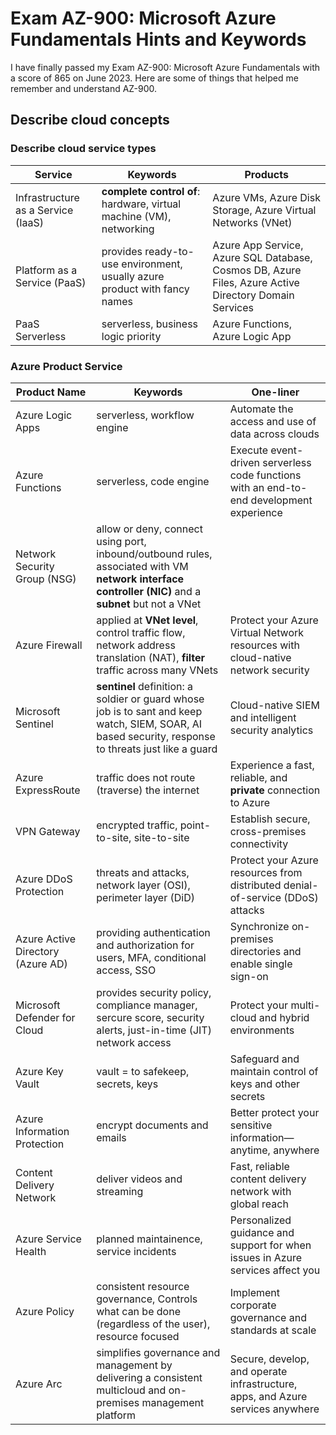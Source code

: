# Exam AZ-900: Microsoft Azure Fundamentals Hints and Keywords
I have finally passed my Exam AZ-900: Microsoft Azure Fundamentals with a score of 865 on June 2023. Here are some of things that helped me remember and understand AZ-900.

## Describe cloud concepts
### Describe cloud service types
| Service | Keywords | Products |
| --- | --- | --- |
| Infrastructure as a Service (IaaS) | **complete control of**: hardware, virtual machine (VM), networking | Azure VMs, Azure Disk Storage, Azure Virtual Networks (VNet) |
| Platform as a Service (PaaS) | provides ready-to-use environment, usually azure product with fancy names | Azure App Service, Azure SQL Database, Cosmos DB, Azure Files, Azure Active Directory Domain Services |
| PaaS Serverless | serverless, business logic priority | Azure Functions, Azure Logic App |

### Azure Product Service
| Product Name | Keywords | One-liner |
| --- | --- | --- |
| Azure Logic Apps | serverless, workflow engine | Automate the access and use of data across clouds |
| Azure Functions | serverless, code engine | Execute event-driven serverless code functions with an end-to-end development experience |
| Network Security Group (NSG) | allow or deny, connect using port, inbound/outbound rules, associated with VM **network interface controller (NIC)** and a **subnet** but not a VNet |  |
| Azure Firewall | applied at **VNet level**, control traffic flow, network address translation (NAT), **filter** traffic across many VNets | Protect your Azure Virtual Network resources with cloud-native network security |
| Microsoft Sentinel | **sentinel** definition: a soldier or guard whose job is to sant and keep watch, SIEM, SOAR, AI based security, response to threats just like a guard | Cloud-native SIEM and intelligent security analytics |  
| Azure ExpressRoute | traffic does not route (traverse) the internet | Experience a fast, reliable, and **private** connection to Azure |
| VPN Gateway | encrypted traffic, point-to-site, site-to-site | Establish secure, cross-premises connectivity |
| Azure DDoS Protection | threats and attacks, network layer (OSI), perimeter layer (DiD) | Protect your Azure resources from distributed denial-of-service (DDoS) attacks |
| Azure Active Directory (Azure AD) | providing authentication and authorization for users, MFA, conditional access, SSO | Synchronize on-premises directories and enable single sign-on |
| Microsoft Defender for Cloud | provides security policy, compliance manager, sercure score, security alerts, just-in-time (JIT) network access | Protect your multi-cloud and hybrid environments |
| Azure Key Vault | vault = to safekeep, secrets, keys | Safeguard and maintain control of keys and other secrets |
| Azure Information Protection | encrypt documents and emails | Better protect your sensitive information—anytime, anywhere |
| Content Delivery Network | deliver videos and streaming | Fast, reliable content delivery network with global reach |
| Azure Service Health | planned maintainence, service incidents | Personalized guidance and support for when issues in Azure services affect you |
| Azure Policy | consistent resource governance, Controls what can be done (regardless of the user), resource focused | Implement corporate governance and standards at scale |
| Azure Arc |  simplifies governance and management by delivering a consistent multicloud and on-premises management platform | Secure, develop, and operate infrastructure, apps, and Azure services anywhere |